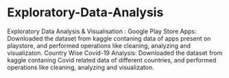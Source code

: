 # Exploratory-Data-Analysis
Exploratory Data Analysis &amp; Visualisation : Google Play Store Apps:  Downloaded the dataset from kaggle contaning data of apps present on playstore, and performed  operations like cleaning, analyzing and visualizaton.  Country Wise Covid-19 Analysis: Downloaded the dataset from kaggle contaning Covid related data of different countries, and  performed operations like cleaning, analyzing  and visualizaton.
